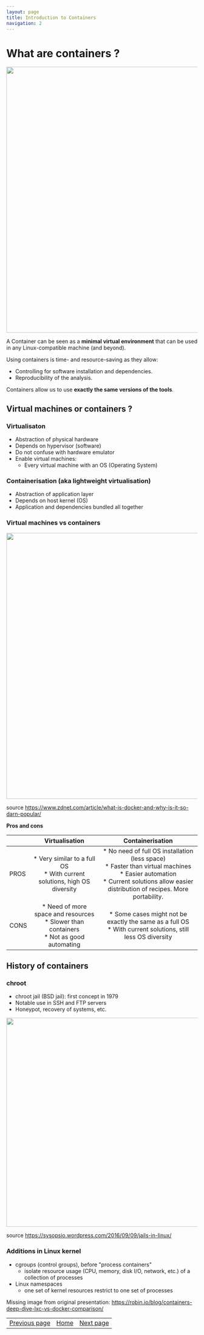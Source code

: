 ```yaml
---
layout: page
title: Introduction to Containers
navigation: 2
---
```


# What are containers ?

<a href="https://www.synopsys.com/blogs/software-security/wp-content/uploads/2018/04/containers-rsa.jpg"><img src="https://www.synopsys.com/blogs/software-security/wp-content/uploads/2018/04/containers-rsa.jpg" width="700/"></a>

A Container can be seen as a **minimal virtual environment** that can be used in any Linux-compatible machine (and beyond).

Using containers is time- and resource-saving as they allow:
* Controlling for software installation and dependencies.
* Reproducibility of the analysis.

Containers allow us to use **exactly the same versions of the tools**.

## Virtual machines or containers ?

### Virtualisaton

* Abstraction of physical hardware
* Depends on hypervisor (software)
* Do not confuse with hardware emulator
* Enable virtual machines:
	* Every virtual machine with an OS (Operating System)

### Containerisation (aka lightweight virtualisation)

* Abstraction of application layer
* Depends on host kernel (OS)
* Application and dependencies bundled all together

### Virtual machines vs containers

<a href="https://zdnet2.cbsistatic.com/hub/i/r/2017/05/08/af178c5a-64dd-4900-8447-3abd739757e3/resize/770xauto/78abd09a8d41c182a28118ac0465c914/docker-vm-container.png"><img src="https://zdnet2.cbsistatic.com/hub/i/r/2017/05/08/af178c5a-64dd-4900-8447-3abd739757e3/resize/770xauto/78abd09a8d41c182a28118ac0465c914/docker-vm-container.png" width="700/"></a>

source https://www.zdnet.com/article/what-is-docker-and-why-is-it-so-darn-popular/

**Pros and cons**

|| Virtualisation | Containerisation |
| :------ | :------------: | :--------------: |
| PROS | * Very similar to a full OS <br> * With current solutions, high OS diversity| * No need of full OS installation (less space) <br> * Faster than virtual machines <br> * Easier automation <br> * Current solutions allow easier distribution of recipes. More portability.|
| CONS | * Need of more space and resources <br> * Slower than containers <br> * Not as good automating | * Some cases might not be exactly the same as a full OS <br> * With current solutions, still less OS diversity |

## History of containers

### chroot

* chroot jail (BSD jail): first concept in 1979
* Notable use in SSH and FTP servers
* Honeypot, recovery of systems, etc.

<a href="https://sysopsio.files.wordpress.com/2016/09/linux-chroot-jail.png"><img src="https://sysopsio.files.wordpress.com/2016/09/linux-chroot-jail.png" width="550/"></a>

source https://sysopsio.wordpress.com/2016/09/09/jails-in-linux/

### Additions in Linux kernel

* cgroups (control groups), before "process containers"
	* isolate resource usage (CPU, memory, disk I/O, network, etc.) of a collection of processes
* Linux namespaces
	* one set of kernel resources restrict to one set of processes

Missing image from original presentation: https://robin.io/blog/containers-deep-dive-lxc-vs-docker-comparison/


|          |       |      |
| :------- | :---: | ---: |
| [Previous page](https://biocorecrg.github.io/ELIXIR_containers_nextflow/) | [Home](https://biocorecrg.github.io/ELIXIR_containers_nextflow/)  | [Next page](https://biocorecrg.github.io/ELIXIR_containers_nextflow/docker.html) |
